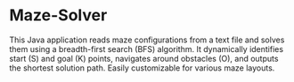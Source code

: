 # Maze-Solver
This Java application reads maze configurations from a text file and solves them using a breadth-first search (BFS) algorithm. It dynamically identifies start (S) and goal (K) points, navigates around obstacles (O), and outputs the shortest solution path. Easily customizable for various maze layouts.
